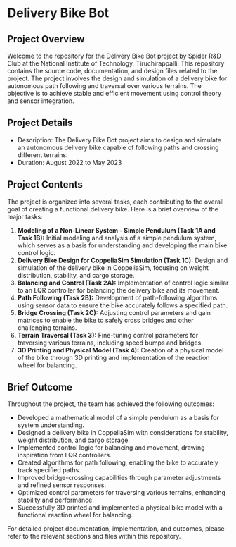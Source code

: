 # Delivery Bike Bot

## Project Overview

Welcome to the repository for the Delivery Bike Bot project by Spider R&D Club at the National Institute of Technology, Tiruchirappalli. 
This repository contains the source code, documentation, and design files related to the project. 
The project involves the design and simulation of a delivery bike for autonomous path following and traversal over various terrains. 
The objective is to achieve stable and efficient movement using control theory and sensor integration.

## Project Details

- Description: The Delivery Bike Bot project aims to design and simulate an autonomous delivery bike capable of following paths and crossing different terrains.
- Duration: August 2022 to May 2023

## Project Contents

The project is organized into several tasks, each contributing to the overall goal of creating a functional delivery bike. Here is a brief overview of the major tasks:

1. **Modeling of a Non-Linear System - Simple Pendulum (Task 1A and Task 1B):** Initial modeling and analysis of a simple pendulum system, which serves as a basis for understanding and developing the main bike control logic.
2. **Delivery Bike Design for CoppeliaSim Simulation (Task 1C):** Design and simulation of the delivery bike in CoppeliaSim, focusing on weight distribution, stability, and cargo storage.
3. **Balancing and Control (Task 2A):** Implementation of control logic similar to an LQR controller for balancing the delivery bike and its movement.
4. **Path Following (Task 2B):** Development of path-following algorithms using sensor data to ensure the bike accurately follows a specified path.
5. **Bridge Crossing (Task 2C):** Adjusting control parameters and gain matrices to enable the bike to safely cross bridges and other challenging terrains.
6. **Terrain Traversal (Task 3):** Fine-tuning control parameters for traversing various terrains, including speed bumps and bridges.
7. **3D Printing and Physical Model (Task 4):** Creation of a physical model of the bike through 3D printing and implementation of the reaction wheel for balancing.

## Brief Outcome

Throughout the project, the team has achieved the following outcomes:

- Developed a mathematical model of a simple pendulum as a basis for system understanding.
- Designed a delivery bike in CoppeliaSim with considerations for stability, weight distribution, and cargo storage.
- Implemented control logic for balancing and movement, drawing inspiration from LQR controllers.
- Created algorithms for path following, enabling the bike to accurately track specified paths.
- Improved bridge-crossing capabilities through parameter adjustments and refined sensor responses.
- Optimized control parameters for traversing various terrains, enhancing stability and performance.
- Successfully 3D printed and implemented a physical bike model with a functional reaction wheel for balancing.

For detailed project documentation, implementation, and outcomes, please refer to the relevant sections and files within this repository.
